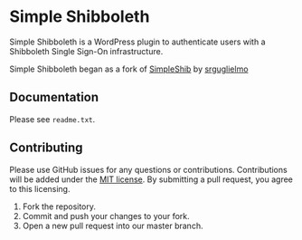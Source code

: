 # Simple Shibboleth

Simple Shibboleth is a WordPress plugin to authenticate users with a Shibboleth Single Sign-On infrastructure.

Simple Shibboleth began as a fork of [SimpleShib](https://github.com/srguglielmo/SimpleShib) by [srguglielmo](https://github.com/srguglielmo)

## Documentation

Please see `readme.txt`.

## Contributing

Please use GitHub issues for any questions or contributions. Contributions will be added under the [MIT license](https://choosealicense.com/licenses/mit/). By submitting a pull request, you agree to this licensing.

1. Fork the repository.
2. Commit and push your changes to your fork.
3. Open a new pull request into our master branch.
